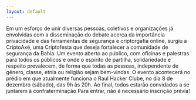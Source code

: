 ```yaml
---
layout: default
---
```


Em um esforço de unir diversas pessoas, coletivos e organizações já envolvidas com a disseminação do debate acerca da importância privacidade e das ferramentas de segurança e criptorgafia online, surgiu a CriptoAxé, uma Criptofesta que deseja fortalecer a comunidade de segurança da Bahia. Um evento aberto ao público, com oficinas e palestras para todos os públicos e onde  o espírito de partilha, solidariedade e respeito prevalecem, de forma que todas as pessoas, independente de gênero, classe, etnia ou religião sejam bem-vindas. 
O evento acontecerá no prédio em que atualmente funciona o Raul Hacker Clube, no dia 8 de dezembro (sábado), das 9h às 20h. Ao final, todos estarão convidados a se juntarem à confraterminação 
Para entrar, não é necessário inscrição prévia!
